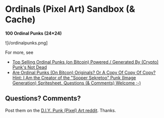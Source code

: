# Ordinals (Pixel Art) Sandbox (& Cache)



**100 Ordinal Punks (24×24)**

![i/ordinalpunks.png]

For more, see
- [Top Selling Ordinal Punks (on Bitcoin) Powered / Generated By (Crypto) Punk's Not Dead](https://old.reddit.com/r/CryptoPunksDev/comments/10y16ag/top_selling_ordinal_punks_on_bitcoin_powered/)
- [Are Ordinal Punks (On Bitcon) Originals? Or A Copy Of Copy Of Copy? Hint: I Am the Creator of the "Sooper Sekretoo" Punk (Image Generation) Spritesheet. Questions (& Comments) Welcome ;-)](https://old.reddit.com/r/CryptoPunksDev/comments/10yvah9/are_ordinal_punks_on_bitcon_originals_or_a_copy/)







## Questions? Comments?

Post them on the [D.I.Y. Punk (Pixel) Art reddit](https://old.reddit.com/r/DIYPunkArt). Thanks.


